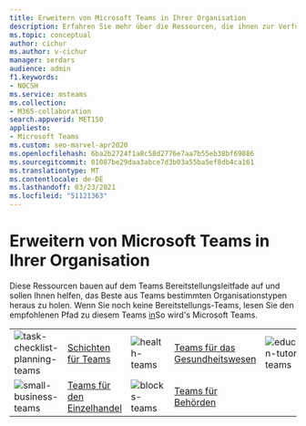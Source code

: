 ```yaml
---
title: Erweitern von Microsoft Teams in Ihrer Organisation
description: Erfahren Sie mehr über die Ressourcen, die ihnen zur Verfügung stehen, um auf der Standardbereitstellung Teams zu aufbauen, um Ihnen zu helfen, die Teams bestimmten Organisationstypen in den meisten Prozent zu nutzen.
ms.topic: conceptual
author: cichur
ms.author: v-cichur
manager: serdars
audience: admin
f1.keywords:
- NOCSH
ms.service: msteams
ms.collection:
- M365-collaboration
search.appverid: MET150
appliesto:
- Microsoft Teams
ms.custom: seo-marvel-apr2020
ms.openlocfilehash: 6ba2b2724f1a8c58d2776e7aa7b55eb38bf69886
ms.sourcegitcommit: 01087be29daa3abce7d3b03a55ba5ef8db4ca161
ms.translationtype: MT
ms.contentlocale: de-DE
ms.lasthandoff: 03/23/2021
ms.locfileid: "51121363"
---
```

# <a name="expand-microsoft-teams-across-your-organization"></a>Erweitern von Microsoft Teams in Ihrer Organisation

Diese Ressourcen bauen auf dem Teams Bereitstellungsleitfade auf und sollen Ihnen helfen, das Beste aus Teams bestimmten Organisationstypen heraus zu holen. Wenn Sie noch keine Bereitstellungs-Teams, lesen Sie den empfohlenen Pfad zu diesem Teams [in](../deploy-overview.md)So wird's Microsoft Teams.

|               |               |               |               |               |               | 
| ------------- | ------------- | ------------- | ------------- | ------------- | ------------- | 
| ![task-checklist-planning-teams](../media/clock-teams-small.svg)  |  [Schichten für Teams](./shifts-for-teams-landing-page.md) |![health-teams](../media/health-teams-small.svg)  | [Teams für das Gesundheitswesen](./teams-for-healthcare-landing-page.md) |![education-tutorial-teams](../media/education-tutorial-teams-small.svg) |  [Teams für Bildung](./teams-for-education-landing-page.md) 
|![small-business-teams](../media/small-business-teams-small.svg)  | [Teams für den Einzelhandel](./teams-for-retail-landing-page.md) |![blocks-teams](../media/blocks-teams-small.svg)  | [Teams für Behörden](./teams-for-government-landing-page.md) |               |               |